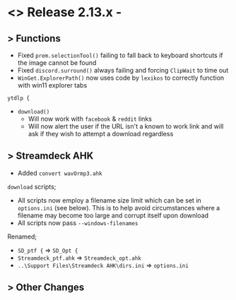# <> Release 2.13.x - 

## > Functions
- Fixed `prem.selectionTool()` failing to fall back to keyboard shortcuts if the image cannot be found
- Fixed `discord.surround()` always failing and forcing `ClipWait` to time out
- `WinGet.ExplorerPath()` now uses code by `lexikos` to correctly function with win11 explorer tabs

`ytdlp {`
- `download()`
    - Will now work with `facebook` & `reddit` links
    - Will now alert the user if the URL isn't a known to work link and will ask if they wish to attempt a download regardless

## > Streamdeck AHK
- Added `convert wavOrmp3.ahk`

`download` scripts;
- All scripts now employ a filename size limit which can be set in `options.ini` (see below). This is to help avoid circumstances where a filename may become too large and corrupt itself upon download
- All scripts now pass `--windows-filenames`

Renamed;
- `SD_ptf {` => `SD_Opt {`
- `Streamdeck_ptf.ahk` => `Streamdeck_opt.ahk`
- `..\Support Files\Streamdeck AHK\dirs.ini` => `options.ini`

## > Other Changes
